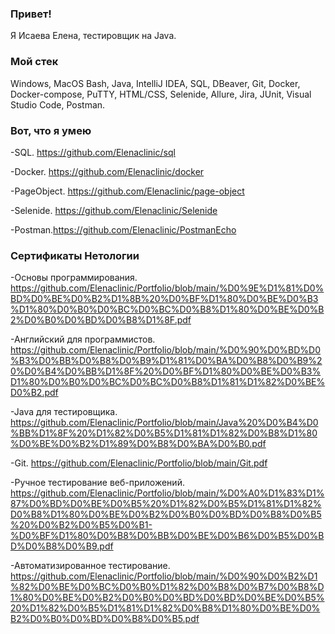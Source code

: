 ### Привет!
Я Исаева Елена, тестировщик на Java.

### Мой стек
Windows, MacOS Bash, Java, IntelliJ IDEA, SQL, DBeaver, Git, Docker, Docker-compose, PuTTY, HTML/CSS, Selenide, Allure, Jira, JUnit, Visual Studio Code, Postman.

### Вот, что я умею

-SQL. https://github.com/Elenaclinic/sql

-Docker. https://github.com/Elenaclinic/docker

-PageObject. https://github.com/Elenaclinic/page-object

-Selenide. https://github.com/Elenaclinic/Selenide

-Postman.https://github.com/Elenaclinic/PostmanEcho

### Сертификаты Нетологии


-Основы программирования.
https://github.com/Elenaclinic/Portfolio/blob/main/%D0%9E%D1%81%D0%BD%D0%BE%D0%B2%D1%8B%20%D0%BF%D1%80%D0%BE%D0%B3%D1%80%D0%B0%D0%BC%D0%BC%D0%B8%D1%80%D0%BE%D0%B2%D0%B0%D0%BD%D0%B8%D1%8F.pdf

-Английский для программистов.
https://github.com/Elenaclinic/Portfolio/blob/main/%D0%90%D0%BD%D0%B3%D0%BB%D0%B8%D0%B9%D1%81%D0%BA%D0%B8%D0%B9%20%D0%B4%D0%BB%D1%8F%20%D0%BF%D1%80%D0%BE%D0%B3%D1%80%D0%B0%D0%BC%D0%BC%D0%B8%D1%81%D1%82%D0%BE%D0%B2.pdf

-Java для тестировщика.
https://github.com/Elenaclinic/Portfolio/blob/main/Java%20%D0%B4%D0%BB%D1%8F%20%D1%82%D0%B5%D1%81%D1%82%D0%B8%D1%80%D0%BE%D0%B2%D1%89%D0%B8%D0%BA%D0%B0.pdf

-Git.
https://github.com/Elenaclinic/Portfolio/blob/main/Git.pdf

-Ручное тестирование веб-приложений.
https://github.com/Elenaclinic/Portfolio/blob/main/%D0%A0%D1%83%D1%87%D0%BD%D0%BE%D0%B5%20%D1%82%D0%B5%D1%81%D1%82%D0%B8%D1%80%D0%BE%D0%B2%D0%B0%D0%BD%D0%B8%D0%B5%20%D0%B2%D0%B5%D0%B1-%D0%BF%D1%80%D0%B8%D0%BB%D0%BE%D0%B6%D0%B5%D0%BD%D0%B8%D0%B9.pdf

-Автоматизированное тестирование.
https://github.com/Elenaclinic/Portfolio/blob/main/%D0%90%D0%B2%D1%82%D0%BE%D0%BC%D0%B0%D1%82%D0%B8%D0%B7%D0%B8%D1%80%D0%BE%D0%B2%D0%B0%D0%BD%D0%BD%D0%BE%D0%B5%20%D1%82%D0%B5%D1%81%D1%82%D0%B8%D1%80%D0%BE%D0%B2%D0%B0%D0%BD%D0%B8%D0%B5.pdf


